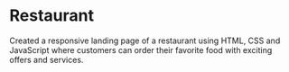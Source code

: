 # Restaurant
 Created a responsive landing page of a restaurant using HTML, CSS and JavaScript where customers can order their favorite food with exciting offers and services. 
